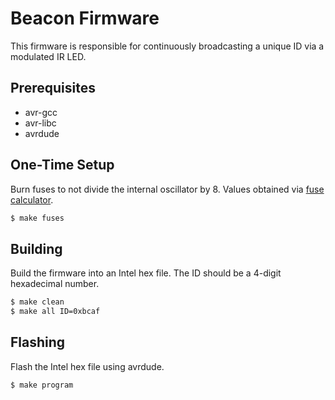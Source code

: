 # Beacon Firmware
This firmware is responsible for continuously broadcasting a unique ID via a modulated IR LED.

## Prerequisites
- avr-gcc
- avr-libc
- avrdude

## One-Time Setup
Burn fuses to not divide the internal oscillator by 8.
Values obtained via [fuse calculator](http://www.engbedded.com/fusecalc/).
```sh
$ make fuses
```

## Building
Build the firmware into an Intel hex file.
The ID should be a 4-digit hexadecimal number.
```sh
$ make clean
$ make all ID=0xbcaf
```

## Flashing
Flash the Intel hex file using avrdude.
```sh
$ make program
```
